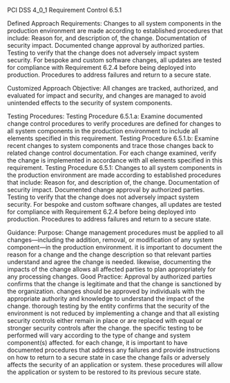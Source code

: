 PCI DSS 4_0_1 Requirement Control 6.5.1

Defined Approach Requirements:
Changes to all system components in the production environment are made according to established procedures that include: Reason for, and description of, the change. Documentation of security impact. Documented change approval by authorized parties. Testing to verify that the change does not adversely impact system security. For bespoke and custom software changes, all updates are tested for compliance with Requirement 6.2.4 before being deployed into production. Procedures to address failures and return to a secure state.

Customized Approach Objective:
All changes are tracked, authorized, and evaluated for impact and security, and changes are managed to avoid unintended effects to the security of system components.

Testing Procedures:
Testing Procedure 6.5.1.a: Examine documented change control procedures to verify procedures are defined for changes to all system components in the production environment to include all elements specified in this requirement.
Testing Procedure 6.5.1.b: Examine recent changes to system components and trace those changes back to related change control documentation. For each change examined, verify the change is implemented in accordance with all elements specified in this requirement.
Testing Procedure 6.5.1: Changes to all system components in the production environment are made according to established procedures that include: Reason for, and description of, the change. Documentation of security impact. Documented change approval by authorized parties. Testing to verify that the change does not adversely impact system security. For bespoke and custom software changes, all updates are tested for compliance with Requirement 6.2.4 before being deployed into production. Procedures to address failures and return to a secure state.

Guidance:
Purpose: Change management procedures must be applied to all changes—including the addition, removal, or modification of any system component—in the production environment. it is important to document the reason for a change and the change description so that relevant parties understand and agree the change is needed. likewise, documenting the impacts of the change allows all affected parties to plan appropriately for any processing changes. Good Practice: Approval by authorized parties confirms that the change is legitimate and that the change is sanctioned by the organization. changes should be approved by individuals with the appropriate authority and knowledge to understand the impact of the change. thorough testing by the entity confirms that the security of the environment is not reduced by implementing a change and that all existing security controls either remain in place or are replaced with equal or stronger security controls after the change. the specific testing to be performed will vary according to the type of change and system component(s) affected. for each change, it is important to have documented procedures that address any failures and provide instructions on how to return to a secure state in case the change fails or adversely affects the security of an application or system. these procedures will allow the application or system to be restored to its previous secure state.